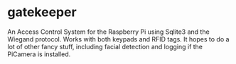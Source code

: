 # gatekeeper
An Access Control System for the Raspberry Pi using Sqlite3 and the Wiegand protocol.  Works with both keypads and RFID tags.
It hopes to do a lot of other fancy stuff, including facial detection and logging if the PiCamera is installed.

